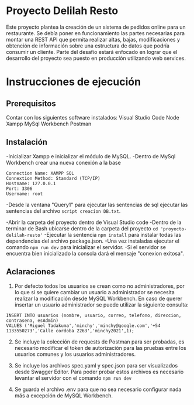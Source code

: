 # Proyecto Delilah Resto

Este proyecto plantea la creación de un sistema de pedidos online para un restaurante. Se debía poner en funcionamiento las partes necesarias para montar una REST API que permita realizar altas, bajas, modificaciones y obtención de información sobre una estructura de datos que podría consumir un cliente. Parte del desafío estará enfocado en lograr que el desarrollo del proyecto sea puesto en producción utilizando web services.

# Instrucciones de ejecución

## Prerequisitos

Contar con los siguientes software instalados:
  Visual Studio Code
  Node
  Xampp
  MySql Workbench
  Postman

## Instalación

-Inicializar Xampp e inicializar el módulo de MySQL.
-Dentro de MySql Workbench crear una nueva conexión a la base

```
Connection Name: XAMPP SQL
Connextion Method: Standard (TCP/IP)
Hostname: 127.0.0.1
Port: 3306
Username: root 
```

-Desde la ventana "Query1" para ejecutar las sentencias de sql ejecutar las sentencias del archivo `script creacion DB.txt`.

-Abrir la carpeta del proyecto dentro de Visual Studio code
-Dentro de la terminar de Bash ubicarse dentro de la carpeta del proyecto `cd 'proyecto-delilah-resto'`
-Ejecutar la sentencia `npm install` para instalar todas las dependencias del archivo package.json. 
-Una vez instaladas ejecutar el comando `npm run dev` para inicializar el servidor.
-Si el servidor se encuentra bien inicializado la consola dará el mensaje "conexion exitosa".

## Aclaraciones

1.  Por defecto todos los usuarios se crean como no administradores, por lo que si se quiere cambiar un usuario a administrador se necesita realizar la modificación desde MySQL Workbench. En caso de querer insertar un usuario administrador se puede utilizar la siguiente consulta:

```
INSERT INTO usuarios (nombre, usuario, correo, telefono, direccion, contrasena, esAdmin)
VALUES ('Miguel Tadakuma','minchy','minchy@google.com','+54 1133550273','Calle cordoba 2263','minchy2021',1);
```
2.  Se incluye la colección de requests de Postman para ser probadas, es necesario modificar el token de autorización para las pruebas entre los usuarios comunes y los usuarios administradores.

3.  Se incluye los archivos spec.yaml y spec.json para ser visualizados desde Swagger Editor. Para poder probar estos archivos es necesario levantar el servidor con el comando `npm run dev`

4.  Se guarda el archivo .env para que no sea necesario configurar nada más a excepción de MySQL Workbench.
